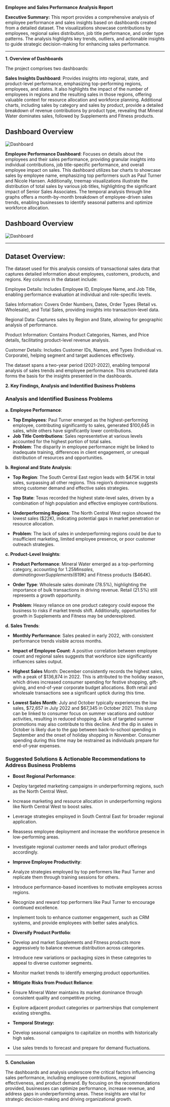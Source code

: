 **Employee and Sales Performance Analysis Report**

**Executive Summary:**
This report provides a comprehensive analysis of employee performance and sales insights based on dashboards created from a detailed dataset. The visualizations showcase contributions by employees, 
regional sales distribution, job title performance, and order type patterns. The analysis highlights key trends, outliers, and actionable insights to guide strategic decision-making for enhancing 
sales performance.

---

**1. Overview of Dashboards**

The project comprises two dashboards:


**Sales Insights Dashboard**: Provides insights into regional, state, and product-level performance, emphasizing top-performing regions, employees, and states. It also highlights 
the impact of the number of employees in regions and the resulting sales in those regions, offering valuable context for resource allocation and workforce planning. Additional 
charts, including sales by category and sales by product, provide a detailed breakdown of revenue contributions by product type, revealing that Mineral Water dominates sales, 
followed by Supplements and Fitness products.

 ## Dashboard Overview
![Dashboard](https://github.com/ilhemdjenane/Sales-and-Employee-Performance-Analysis/blob/c2dafb542af0afb9fd9067517942a86807173895/Sales%20Insights%202.jpeg)

**Employee Performance Dashboard**: Focuses on details about the employees and their sales performance, providing granular insights into individual contributions,
job title-specific performance, and overall employee impact on sales. This dashboard utilizes bar charts to showcase sales by employee name, emphasizing top
performers such as Paul Turner and Nicole Hansen. Additionally, treemap visualizations illustrate the distribution of total sales by various job titles, highlighting
the significant impact of Senior Sales Associates. The temporal analysis through line graphs offers a month-by-month breakdown of employee-driven sales trends,
enabling businesses to identify seasonal patterns and optimize workforce allocation.

 ## Dashboard Overview
![Dashboard](https://github.com/ilhemdjenane/Sales-and-Employee-Performance-Analysis/blob/c2dafb542af0afb9fd9067517942a86807173895/Employee%20Dashboard.jpeg)

---

## Dataset Overview: 
The dataset used for this analysis consists of transactional sales data that captures detailed information about employees, customers, products, and regions. Key columns in the dataset include:

Employee Details: Includes Employee ID, Employee Name, and Job Title, enabling performance evaluation at individual and role-specific levels.

Sales Information: Covers Order Numbers, Dates, Order Types (Retail vs. Wholesale), and Total Sales, providing insights into transaction-level data.

Regional Data: Captures sales by Region and State, allowing for geographic analysis of performance.

Product Information: Contains Product Categories, Names, and Price details, facilitating product-level revenue analysis.

Customer Details: Includes Customer IDs, Names, and Types (Individual vs. Corporate), helping segment and target audiences effectively.

The dataset spans a two-year period (2021-2022), enabling temporal analysis of sales trends and employee performance. This structured data forms the basis for the insights presented in the dashboards.


**2. Key Findings, Analysis and Indentified Business Problems**

### Analysis and Identified Business Problems

**a. Employee Performance**:
- **Top Employees**: Paul Turner emerged as the highest-performing employee, contributing significantly to sales, generated $100,645 in sales, while others have significantly lower contributions.
- **Job Title Contributions**: Sales representetive at various levels accounted for the highest portion of total sales.
- **Problem**: The disparity in employee performance might be linked to inadequate training, differences in client engagement, or unequal distribution of resources and opportunities.

**b. Regional and State Analysis**:
- **Top Region**: The South Central East region leads with $475K in total sales, surpassing all other regions. This region’s dominance suggests strong customer demand and effective sales strategies.
- **Top State**: Texas recorded the highest state-level sales, driven by a combination of high population and effective employee contributions.
- **Underperforming Regions**: The North Central West region showed the lowest sales ($22K), indicating potential gaps in market penetration or resource allocation.

- **Problem**: The lack of sales in underperforming regions could be due to insufficient marketing, limited employee presence, or poor customer outreach strategies.

**c. Product-Level Insights**:
- **Product Performance**: Mineral Water emerged as a top-performing category, accounting for $1.25M in sales, dominating over Supplements ($619K) and Fitness products ($464K).
- **Order Type**: Wholesale sales dominate (78.5%), highlighting the importance of bulk transactions in driving revenue. Retail (21.5%) still represents a growth opportunity.

- **Problem**: Heavy reliance on one product category could expose the business to risks if market trends shift. Additionally, opportunities for growth in Supplements and Fitness may be underexplored.

**d. Sales Trends**:
- **Monthly Performance**: Sales peaked in early 2022, with consistent performance trends visible across months.
- **Impact of Employee Count**: A positive correlation between employee count and regional sales suggests that workforce size significantly influences sales output.
- **Highest Sales** Month: December consistently records the highest sales, with a peak of $136,874 in 2022. This is attributed to the holiday season, which drives increased consumer spending for festive shopping, gift-giving, and end-of-year corporate budget allocations. Both retail and wholesale transactions see a significant uptick during this time.

- **Lowest Sales Month**: July and October typically experiences the low sales,  $72,657 in July 2022 and $67,345 in October 2021. This slump can be linked to consumer focus on summer vacations and outdoor activities, resulting in reduced shopping. A lack of targeted summer promotions may also contribute to this decline. And the dip in sales in October is likely due to the gap between back-to-school spending in September and the onset of holiday shopping in November. Consumer spending during this time may be restrained as individuals prepare for end-of-year expenses.

### Suggested Solutions & Actionable Recommendations to Address Business Problems

- **Boost Regional Performance**:

- Deploy targeted marketing campaigns in underperforming regions, such as the North Central West.
- Increase marketing and resource allocation in underperforming regions like North Central West to boost sales.
- Leverage strategies employed in South Central East for broader regional application.


- Reassess employee deployment and increase the workforce presence in low-performing areas.

- Investigate regional customer needs and tailor product offerings accordingly.

- **Improve Employee Productivity**:

- Analyze strategies employed by top performers like Paul Turner and replicate them through training sessions for others.

- Introduce performance-based incentives to motivate employees across regions.
- Recognize and reward top performers like Paul Turner to encourage continued excellence.

- Implement tools to enhance customer engagement, such as CRM systems, and provide employees with better sales analytics.

- **Diversify Product Portfolio**:

- Develop and market Supplements and Fitness products more aggressively to balance revenue distribution across categories.

- Introduce new variations or packaging sizes in these categories to appeal to diverse customer segments.

- Monitor market trends to identify emerging product opportunities.

- **Mitigate Risks from Product Reliance**:

- Ensure Mineral Water maintains its market dominance through consistent quality and competitive pricing.

- Explore adjacent product categories or partnerships that complement existing strengths.

- **Temporal Strategy:**
- Develop seasonal campaigns to capitalize on months with historically high sales.
- Use sales trends to forecast and prepare for demand fluctuations.


---


**5. Conclusion**

The dashboards and analysis underscore the critical factors influencing sales performance, including employee contributions, regional effectiveness, and product demand. By focusing on the recommendations provided, businesses can optimize performance, increase revenue, and address gaps in underperforming areas. These insights are vital for strategic decision-making and driving organizational growth.

